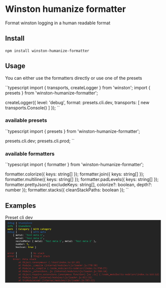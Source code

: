 # Winston humanize formatter

Format winston logging in a human readable format

## Install

`npm install winston-humanize-formatter`

## Usage

You can either use the formatters directly or use one of the presets

``typescript
import { transports, createLogger } from 'winston';
import { presets } from 'winston-humanize-formatter';

createLogger({
  level: 'debug',
  format: presets.cli.dev,
  transports: [
    new transports.Console()
  ]
});
``

### available presets

``typescript
import { presets } from 'winston-humanize-formatter';

presets.cli.dev;
presets.cli.prod;
``

### available formatters

``typescript
import { formatter } from 'winston-humanize-formatter';

formatter.colorize({ keys: string[] });
formatter.join({ keys: string[] });
formatter.multiline({ keys: string[] });
formatter.padLevels({ keys: string[] });
formatter.prettyJson({ excludeKeys: string[], colorize?: boolean, depth?: number });
formatter.stacks({ cleanStackPaths: boolean });
``

## Examples

Preset cli dev
![CLI dev example](/screenshots/example-cli-dev.png?raw=true "CLI dev example")
